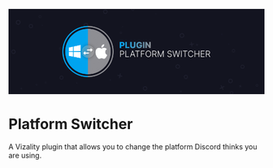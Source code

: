 ![banner](./assets/banner.png)

# Platform Switcher
A Vizality plugin that allows you to change the platform Discord thinks you are using.
